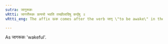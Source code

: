 ```yaml
---
sutra: जागुरूकः
vRtti: जागर्त्तेरूकः प्रत्ययो भवति तच्छीलादिषु कर्त्तृषु ॥
vRtti_eng: The affix ऊक comes after the verb जागृ \"to be awake\" in the sense of \"the agent having such a habit\".

---
```

As जागरूकः 'wakeful'.